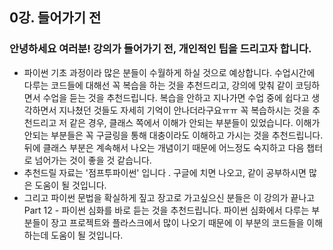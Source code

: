 ## 0강. 들어가기 전

### 안녕하세요 여러분! 강의가 들어가기 전, 개인적인 팁을 드리고자 합니다.
- 파이썬 기초 과정이라 많은 분들이 수월하게 하실 것으로 예상합니다. 수업시간에 다루는 코드들에 대해선 꼭 복습을 하는 것을 추천드리고, 강의에 맞춰 같이 코딩하면서 수업을 듣는 것을 추천드립니다. 복습을 안하고 지나가면 수업 중에 쉽다고 생각하면서 지나쳤던 것들도 자세히 기억이 안나더라구요ㅠㅠ 꼭 복습하시는 것을 추천드리고 저 같은 경우, 클래스 쪽에서 이해가 안되는 부분들이 있었습니다. 이해가 안되는 부분들은 꼭 구글링을 통해 대충이라도 이해하고 가시는 것을 추천드립니다. 뒤에 클래스 부분은 계속해서 나오는 개념이기 때문에 어느정도 숙지하고 다음 챕터로 넘어가는 것이 좋을 것 같습니다.
- 추천드릴 자료는 '점프투파이썬' 입니다 . 구글에 치면 나오고, 같이 공부하시면 많은 도움이 될 것입니다.
- 그리고 파이썬 문법을 확실하게 짚고 장고로 가고싶으신 분들은 이 강의가 끝나고 Part 12 - 파이썬 심화를 바로 듣는 것을 추천드립니다. 파이썬 심화에서 다루는 부분들이 장고 프로젝트와 플라스크에서 많이 나오기 때문에 이 부분의 코드들을 이해하는데 도움이 될 것입니다.
<!--stackedit_data:
eyJoaXN0b3J5IjpbLTE0NjExNjkyMjFdfQ==
-->